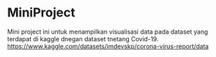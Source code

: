 # MiniProject
Mini project ini untuk menampilkan visualisasi data pada dataset yang terdapat di kaggle dnegan dataset tnetang Covid-19.
https://www.kaggle.com/datasets/imdevskp/corona-virus-report/data
